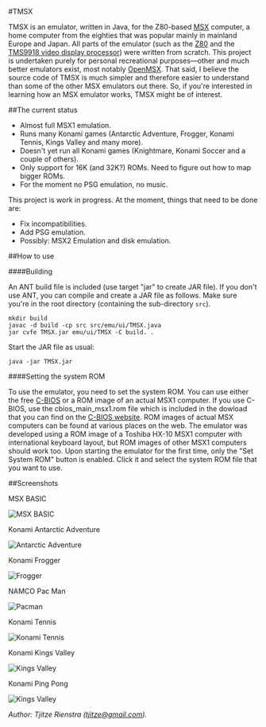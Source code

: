 #TMSX

TMSX is an emulator, written in Java, for the Z80-based [MSX](https://en.wikipedia.org/wiki/MSX) computer, a home computer from the eighties that was popular mainly in mainland Europe and Japan.
All parts of the emulator (such as the [Z80](https://en.wikipedia.org/wiki/Z80) and the [TMS9918 video display processor](https://en.wikipedia.org/wiki/TMS9918)) were written from scratch.
This project is undertaken purely for personal recreational purposes—other and much better emulators exist, most notably [OpenMSX](http://openmsx.org).
That said, I believe the source code of TMSX is much simpler and therefore easier to understand than 
  some of the other MSX emulators out there.
So, if you're interested in learning how an MSX emulator works, TMSX might be of interest.

##The current status

- Almost full MSX1 emulation.
- Runs many Konami games (Antarctic Adventure, Frogger, Konami Tennis, Kings Valley and many more).
- Doesn't yet run all Konami games (Knightmare, Konami Soccer and a couple of others).
- Only support for 16K (and 32K?) ROMs. Need to figure out how to map bigger ROMs.
- For the moment no PSG emulation, no music.

This project is work in progress. At the moment, things that need to be done are:

- Fix incompatibilities.
- Add PSG emulation.
- Possibly: MSX2 Emulation and disk emulation.

##How to use

####Building

An ANT build file is included (use target "jar" to create JAR file). If you don't use ANT, you can compile
and create a JAR file as follows. Make sure you're in the root directory (containing the sub-directory `src`). 

```
mkdir build
javac -d build -cp src src/emu/ui/TMSX.java
jar cvfe TMSX.jar emu/ui/TMSX -C build. .
```

Start the JAR file as usual:

```
java -jar TMSX.jar
```

####Setting the system ROM

To use the emulator, you need to set the system ROM. You can use either the free [C-BIOS](http://cbios.sourceforge.net) or a ROM image of an
actual MSX1 computer. If you use C-BIOS, use the cbios_main_msx1.rom file which is included in the dowload that you can find on the [C-BIOS website](http://cbios.sourceforge.net).
ROM images of actual MSX computers can be found at various places on the web. The emulator was developed using a ROM image of a 
Toshiba HX-10 MSX1 computer with international keyboard layout, but ROM images of other MSX1 computers should work too. Upon starting 
the emulator for the first time, only the "Set System ROM" button is enabled. Click it and select the system ROM file that you want to 
use.

##Screenshots

MSX BASIC

![MSX BASIC](/MSXEMU/screenshots/msxbasic.tiff?raw=true)

Konami Antarctic Adventure

![Antarctic Adventure](/MSXEMU/screenshots/antarctic.tiff?raw=true)

Konami Frogger

![Frogger](/MSXEMU/screenshots/frogger.tiff?raw=true)

NAMCO Pac Man

![Pacman](/MSXEMU/screenshots/pacman.tiff?raw=true)

Konami Tennis

![Konami Tennis](/MSXEMU/screenshots/tennis.tiff?raw=true)

Konami Kings Valley

![Kings Valley](/MSXEMU/screenshots/kingsvalley.tiff?raw=true)

Konami Ping Pong

![Kings Valley](/MSXEMU/screenshots/pingpong.tiff?raw=true)

*Author: Tjitze Rienstra (tjitze@gmail.com).*
